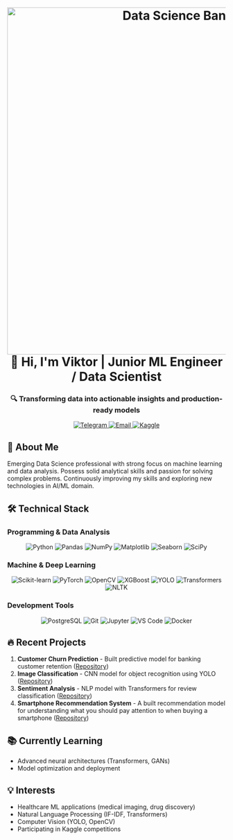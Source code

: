 <h1 align="center"> 
  <img src="https://i1255.photobucket.com/albums/hh633/suzusherpa/Matrix-animated-Smaller-ve.gif" alt="Data Science Banner" width="800">
  <br>👋 Hi, I'm Viktor | Junior ML Engineer / Data Scientist
</h1>

<h3 align="center">🔍 Transforming data into actionable insights and production-ready models</h3>

<p align="center">
  <a href="https://t.me/v_ptrk" target="_blank">
    <img src="https://img.shields.io/badge/Telegram-2CA5E0?style=for-the-badge&logo=telegram&logoColor=white" alt="Telegram">
  </a>
  <a href="mailto:virgil.petrakovets@yandex.ru">
    <img src="https://img.shields.io/badge/Email-D14836?style=for-the-badge&logo=gmail&logoColor=white" alt="Email">
  </a>
  <a href="https://www.kaggle.com/viktoraltoss" target="_blank">
    <img src="https://img.shields.io/badge/Kaggle-20BEFF?style=for-the-badge&logo=kaggle&logoColor=white" alt="Kaggle">
  </a>
</p>

## 🚀 About Me
Emerging Data Science professional with strong focus on machine learning and data analysis. Possess solid analytical skills and passion for solving complex problems. Continuously improving my skills and exploring new technologies in AI/ML domain.

## 🛠 Technical Stack

### **Programming & Data Analysis**
<div align="center">
  <img src="https://img.shields.io/badge/Python-3776AB?style=for-the-badge&logo=python&logoColor=white" alt="Python">
  <img src="https://img.shields.io/badge/Pandas-150458?style=for-the-badge&logo=pandas&logoColor=white" alt="Pandas">
  <img src="https://img.shields.io/badge/Numpy-013243?style=for-the-badge&logo=numpy&logoColor=white" alt="NumPy">
  <img src="https://img.shields.io/badge/Matplotlib-11557C?style=for-the-badge&logo=python&logoColor=white" alt="Matplotlib">
  <img src="https://img.shields.io/badge/Seaborn-4B8BBE?style=for-the-badge&logo=python&logoColor=white" alt="Seaborn">
  <img src="https://img.shields.io/badge/SciPy-8CAAE6?style=for-the-badge&logo=scipy&logoColor=white" alt="SciPy">
</div>

### **Machine & Deep Learning**
<div align="center">
  <img src="https://img.shields.io/badge/Scikit_Learn-F7931E?style=for-the-badge&logo=scikit-learn&logoColor=white" alt="Scikit-learn">
  <img src="https://img.shields.io/badge/PyTorch-EE4C2C?style=for-the-badge&logo=pytorch&logoColor=white" alt="PyTorch">
  <img src="https://img.shields.io/badge/OpenCV-5C3EE8?style=for-the-badge&logo=opencv&logoColor=white" alt="OpenCV">
  <img src="https://img.shields.io/badge/XGBoost-017CEE?style=for-the-badge&logo=xgboost&logoColor=white" alt="XGBoost">
  <img src="https://img.shields.io/badge/YOLO-00FFFF?style=for-the-badge&logo=yolo&logoColor=black" alt="YOLO">
  <img src="https://img.shields.io/badge/Transformers-FFA500?style=for-the-badge&logo=huggingface&logoColor=white" alt="Transformers">
  <img src="https://img.shields.io/badge/NLTK-259dff?style=for-the-badge&logo=python&logoColor=white" alt="NLTK">
</div>

### **Development Tools**
<div align="center">
  <img src="https://img.shields.io/badge/PostgreSQL-316192?style=for-the-badge&logo=postgresql&logoColor=white" alt="PostgreSQL">
  <img src="https://img.shields.io/badge/Git-F05032?style=for-the-badge&logo=git&logoColor=white" alt="Git">
  <img src="https://img.shields.io/badge/Jupyter-F37626?style=for-the-badge&logo=jupyter&logoColor=white" alt="Jupyter">
  <img src="https://img.shields.io/badge/VS_Code-007ACC?style=for-the-badge&logo=visual-studio-code&logoColor=white" alt="VS Code">
  <img src="https://img.shields.io/badge/Docker-2496ED?style=for-the-badge&logo=docker&logoColor=white" alt="Docker">
</div>

## 🔥 Recent Projects
1. **Customer Churn Prediction** - Built predictive model for banking customer retention ([Repository](https://github.com/...))
2. **Image Classification** - CNN model for object recognition using YOLO ([Repository](https://github.com/...))
3. **Sentiment Analysis** - NLP model with Transformers for review classification ([Repository](https://github.com/...))
4. **Smartphone Recommendation System** - A built recommendation model for understanding what you should pay attention to when buying a smartphone ([Repository](https://github.com/Viktor-alt-oss/smartphone-recommendation))

## 📚 Currently Learning
- Advanced neural architectures (Transformers, GANs)
- Model optimization and deployment

## 💡 Interests
- Healthcare ML applications (medical imaging, drug discovery)
- Natural Language Processing (IF-IDF, Transformers)
- Computer Vision (YOLO, OpenCV)
- Participating in Kaggle competitions
